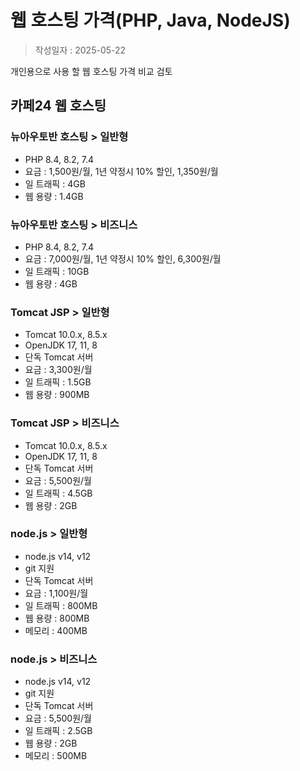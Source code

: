 # 웹 호스팅 가격(PHP, Java, NodeJS)

> 작성일자 : 2025-05-22

개인용으로 사용 할 웹 호스팅 가격 비교 검토


## 카페24 웹 호스팅

### 뉴아우토반 호스팅 > 일반형
- PHP 8.4, 8.2, 7.4	
- 요금 : 1,500원/월, 1년 약정시 10% 할인, 1,350원/월
- 일 트래픽 : 4GB
- 웹 용량 : 1.4GB


### 뉴아우토반 호스팅 > 비즈니스
- PHP 8.4, 8.2, 7.4	
- 요금 : 7,000원/월, 1년 약정시 10% 할인, 6,300원/월
- 일 트래픽 : 10GB
- 웹 용량 : 4GB


### Tomcat JSP > 일반형
- Tomcat 10.0.x, 8.5.x
- OpenJDK 17, 11, 8
- 단독 Tomcat 서버
- 요금 : 3,300원/월
- 일 트래픽 : 1.5GB
- 웹 용량 : 900MB


### Tomcat JSP > 비즈니스
- Tomcat 10.0.x, 8.5.x
- OpenJDK 17, 11, 8
- 단독 Tomcat 서버
- 요금 : 5,500원/월
- 일 트래픽 : 4.5GB
- 웹 용량 : 2GB


### node.js > 일반형
- node.js v14, v12
- git 지원
- 단독 Tomcat 서버
- 요금 : 1,100원/월
- 일 트래픽 : 800MB
- 웹 용량 : 800MB
- 메모리 : 400MB


### node.js > 비즈니스
- node.js v14, v12
- git 지원
- 단독 Tomcat 서버
- 요금 : 5,500원/월
- 일 트래픽 : 2.5GB
- 웹 용량 : 2GB
- 메모리 : 500MB


